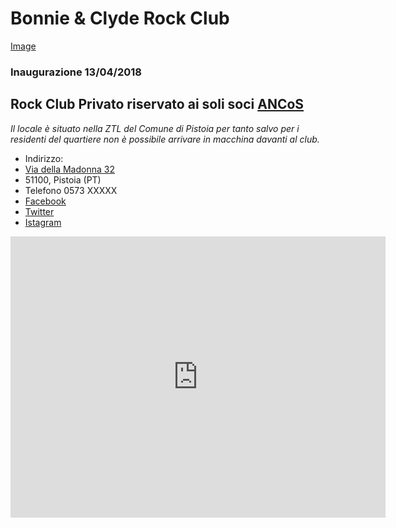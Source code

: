 # Bonnie & Clyde Rock Club
[Image](/b&c.jpg)
### Inaugurazione 13/04/2018
## Rock Club Privato riservato ai soli soci **[ANCoS](https://www.ancos.it)**

*Il locale è situato nella ZTL del Comune di Pistoia
per tanto salvo per i residenti del quartiere non è
possibile arrivare in macchina davanti al club.*

- Indirizzo:
- [Via della Madonna 32](https://goo.gl/maps/vTh4qfL1oKM2)
- 51100, Pistoia (PT)
- Telefono 0573 XXXXX
- [Facebook](https://www.facebook.com/BCRockClub)
- [Twitter]()
- [Istagram]()

<iframe width="600" height="450" frameborder="0" style="border:0"
src="https://www.google.com/maps/embed/v1/place?q=place_id:ChIJY4U49L-LKhMRE4oRq26Yc3E&key=AIzaSyBKfQTyFoYSaKGkdsYmrIxTTBHtixd1k7Y" allowfullscreen></iframe>
